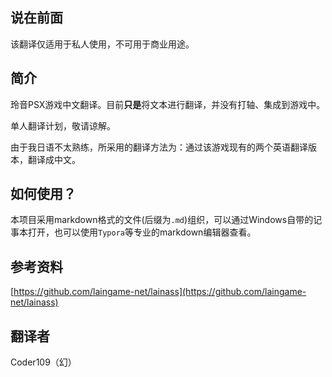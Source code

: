 

## 说在前面

该翻译仅适用于私人使用，不可用于商业用途。

## 简介

玲音PSX游戏中文翻译。目前**只是**将文本进行翻译，并没有打轴、集成到游戏中。



单人翻译计划，敬请谅解。



由于我日语不太熟练，所采用的翻译方法为：通过该游戏现有的两个英语翻译版本，翻译成中文。

## 如何使用？

本项目采用markdown格式的文件(后缀为`.md`)组织，可以通过Windows自带的记事本打开，也可以使用`Typora`等专业的markdown编辑器查看。

## 参考资料

[https://github.com/laingame-net/lainass](https://github.com/laingame-net/lainass)

## 翻译者

Coder109（幻）